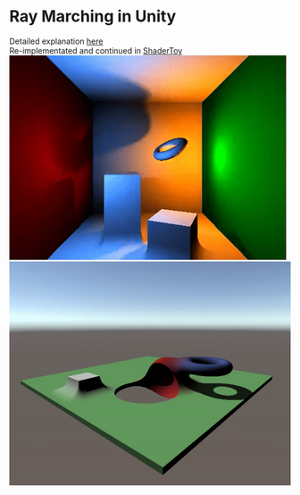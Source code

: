 # **Ray Marching in Unity**

Detailed explanation [here](https://gist.github.com/ludusestars/fac64012fd36082571c07e6b46d24e70)  
Re-implementated and continued in [ShaderToy](https://www.shadertoy.com/view/3lsSWr)  
![image info](./img/Cornell01.gif)
![image info](./img/exampleNormals.gif)
